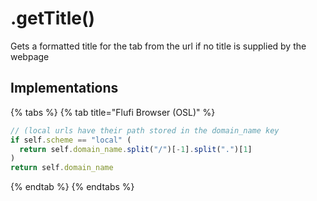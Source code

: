 # .getTitle()

Gets a formatted title for the tab from the url if no title is supplied by the webpage

## Implementations

{% tabs %}
{% tab title="Flufi Browser (OSL)" %}
```javascript
// (local urls have their path stored in the domain_name key
if self.scheme == "local" (
  return self.domain_name.split("/")[-1].split(".")[1]
)
return self.domain_name
```
{% endtab %}
{% endtabs %}

